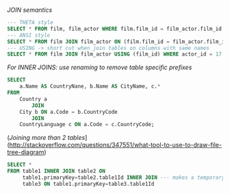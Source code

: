 


_JOIN semantics_

```sql
--- THETA style
SELECT * FROM film, film_actor WHERE film.film_id = film_actor.film_id AND actor_id = 17 AND film.length
--- ANSI style
SELECT * FROM film JOIN film_actor ON (film.film_id = film_actor.film_id) WHERE actor_id = 17 AND film.length > 120
--- USING -> short cut when join tables on columns with same names
SELECT * FROM film JOIN film_actor USING (film_id) WHERE actor_id = 17 AND film.length > 120
```

_For INNER JOINS: use renaming to remove table specific prefixes_

```sql
SELECT
    a.Name AS CountryNane, b.Name AS CityName, c.*
FROM
    Country a
        JOIN
    City b ON a.Code = b.CountryCode
        JOIN
    CountryLanguage c ON a.Code = c.CountryCode;
```

(_Joining more than 2 tables_](http://stackoverflow.com/questions/347551/what-tool-to-use-to-draw-file-tree-diagram)

```sql
SELECT *
FROM table1 INNER JOIN table2 ON
     table1.primaryKey=table2.table1Id INNER JOIN --- makes a temporary table
     table3 ON table1.primaryKey=table3.table1Id
```

